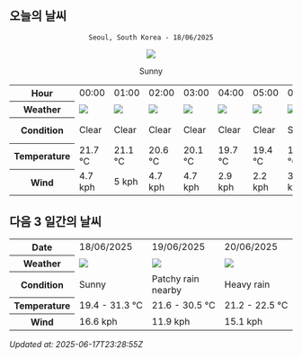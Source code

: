 ## 오늘의 날씨
<div align="center">

`Seoul, South Korea - 18/06/2025`

<img src="https://cdn.weatherapi.com/weather/64x64/day/113.png"/>

Sunny

</div>


<table>
    <tr>
        <th>Hour</th>
        <td>00:00</td><td>01:00</td><td>02:00</td><td>03:00</td><td>04:00</td><td>05:00</td><td>06:00</td><td>07:00</td><td>08:00</td><td>09:00</td><td>10:00</td><td>11:00</td><td>12:00</td><td>13:00</td><td>14:00</td><td>15:00</td><td>16:00</td><td>17:00</td><td>18:00</td><td>19:00</td><td>20:00</td><td>21:00</td><td>22:00</td><td>23:00</td>
    </tr>
    <tr>
        <th>Weather</th>
        <td><img src="https://cdn.weatherapi.com/weather/64x64/night/113.png"></img></td><td><img src="https://cdn.weatherapi.com/weather/64x64/night/113.png"></img></td><td><img src="https://cdn.weatherapi.com/weather/64x64/night/113.png"></img></td><td><img src="https://cdn.weatherapi.com/weather/64x64/night/113.png"></img></td><td><img src="https://cdn.weatherapi.com/weather/64x64/night/113.png"></img></td><td><img src="https://cdn.weatherapi.com/weather/64x64/night/113.png"></img></td><td><img src="https://cdn.weatherapi.com/weather/64x64/day/113.png"></img></td><td><img src="https://cdn.weatherapi.com/weather/64x64/day/113.png"></img></td><td><img src="https://cdn.weatherapi.com/weather/64x64/day/116.png"></img></td><td><img src="https://cdn.weatherapi.com/weather/64x64/day/113.png"></img></td><td><img src="https://cdn.weatherapi.com/weather/64x64/day/113.png"></img></td><td><img src="https://cdn.weatherapi.com/weather/64x64/day/113.png"></img></td><td><img src="https://cdn.weatherapi.com/weather/64x64/day/113.png"></img></td><td><img src="https://cdn.weatherapi.com/weather/64x64/day/113.png"></img></td><td><img src="https://cdn.weatherapi.com/weather/64x64/day/113.png"></img></td><td><img src="https://cdn.weatherapi.com/weather/64x64/day/113.png"></img></td><td><img src="https://cdn.weatherapi.com/weather/64x64/day/113.png"></img></td><td><img src="https://cdn.weatherapi.com/weather/64x64/day/113.png"></img></td><td><img src="https://cdn.weatherapi.com/weather/64x64/day/113.png"></img></td><td><img src="https://cdn.weatherapi.com/weather/64x64/day/113.png"></img></td><td><img src="https://cdn.weatherapi.com/weather/64x64/night/113.png"></img></td><td><img src="https://cdn.weatherapi.com/weather/64x64/night/113.png"></img></td><td><img src="https://cdn.weatherapi.com/weather/64x64/night/113.png"></img></td><td><img src="https://cdn.weatherapi.com/weather/64x64/night/113.png"></img></td>
    </tr>
    <tr>
        <th>Condition</th>
        <td width="200px">Clear </td><td width="200px">Clear </td><td width="200px">Clear </td><td width="200px">Clear </td><td width="200px">Clear </td><td width="200px">Clear </td><td width="200px">Sunny</td><td width="200px">Sunny</td><td width="200px">Partly cloudy</td><td width="200px">Sunny</td><td width="200px">Sunny</td><td width="200px">Sunny</td><td width="200px">Sunny</td><td width="200px">Sunny</td><td width="200px">Sunny</td><td width="200px">Sunny</td><td width="200px">Sunny</td><td width="200px">Sunny</td><td width="200px">Sunny</td><td width="200px">Sunny</td><td width="200px">Clear </td><td width="200px">Clear </td><td width="200px">Clear </td><td width="200px">Clear </td>
    </tr>
    <tr>
        <th>Temperature</th>
        <td>21.7 °C</td><td>21.1 °C</td><td>20.6 °C</td><td>20.1 °C</td><td>19.7 °C</td><td>19.4 °C</td><td>19.9 °C</td><td>21.7 °C</td><td>23.4 °C</td><td>25.2 °C</td><td>27 °C</td><td>28.6 °C</td><td>29.8 °C</td><td>30.6 °C</td><td>31.2 °C</td><td>31.3 °C</td><td>30.8 °C</td><td>30.2 °C</td><td>29.3 °C</td><td>27.9 °C</td><td>25.9 °C</td><td>25 °C</td><td>24.4 °C</td><td>23.9 °C</td>
    </tr>
    <tr>
        <th>Wind</th>
        <td>4.7 kph</td><td>5 kph</td><td>4.7 kph</td><td>4.7 kph</td><td>2.9 kph</td><td>2.2 kph</td><td>3.2 kph</td><td>3.2 kph</td><td>3.6 kph</td><td>4.7 kph</td><td>6.5 kph</td><td>7.9 kph</td><td>11.9 kph</td><td>13 kph</td><td>14.4 kph</td><td>16.6 kph</td><td>16.2 kph</td><td>14.8 kph</td><td>13.7 kph</td><td>11.2 kph</td><td>6.8 kph</td><td>6.1 kph</td><td>3.6 kph</td><td>2.9 kph</td>
    </tr>
</table>


## 다음 3 일간의 날씨


<table>
    <tr>
        <th>Date</th>
        <td>18/06/2025</td><td>19/06/2025</td><td>20/06/2025</td>
    </tr>
    <tr>
        <th>Weather</th>
        <td><img src="https://cdn.weatherapi.com/weather/64x64/day/113.png"/></td><td><img src="https://cdn.weatherapi.com/weather/64x64/day/176.png"/></td><td><img src="https://cdn.weatherapi.com/weather/64x64/day/308.png"/></td>
    </tr>
    <tr>
        <th>Condition</th>
        <td width="200px">Sunny</td><td width="200px">Patchy rain nearby</td><td width="200px">Heavy rain</td>
    </tr>
    <tr>
        <th>Temperature</th>
        <td>19.4 -  31.3 °C</td><td>21.6 -  30.5 °C</td><td>21.2 -  22.5 °C</td>
    </tr>
    <tr>
        <th>Wind</th>
        <td>16.6 kph</td><td>11.9 kph</td><td>15.1 kph</td>
    </tr>
</table>


*Updated at: 2025-06-17T23:28:55Z*
